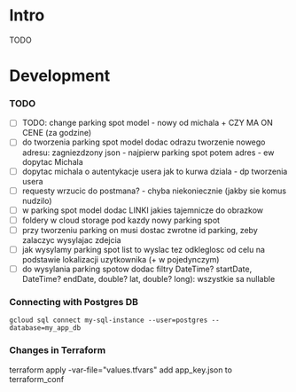 # Intro
TODO

# Development

### TODO
- [ ] TODO: change parking spot model - nowy od michala + CZY MA ON CENE (za godzine) 
- [ ] do tworzenia parking spot model dodac odrazu tworzenie nowego adresu: zagniezdzony json - najpierw parking spot potem adres - ew dopytac Michala
- [ ] dopytac michala o autentykacje usera jak to kurwa dziala - dp tworzenia usera
- [ ] requesty wrzucic do postmana? - chyba niekoniecznie (jakby sie komus nudzilo)
- [ ] w parking spot model dodac LINKI jakies tajemnicze do obrazkow 
- [ ] foldery w cloud storage pod kazdy nowy parking spot
- [ ] przy tworzeniu parking on musi dostac zwrotne id parking, zeby zalaczyc wysylajac zdejcia
- [ ] jak wysylamy parking spot list to wyslac tez odkleglosc od celu na podstawie lokalizacji uzytkownika (+ w pojedynczym)
- [ ] do wysylania parking spotow dodac filtry 
DateTime? startDate, DateTime? endDate, double? lat, double? long): wszystkie sa nullable 

### Connecting with Postgres DB
`gcloud sql connect my-sql-instance --user=postgres --database=my_app_db`

### Changes in Terraform
terraform apply -var-file="values.tfvars"
add app_key.json to terraform_conf
